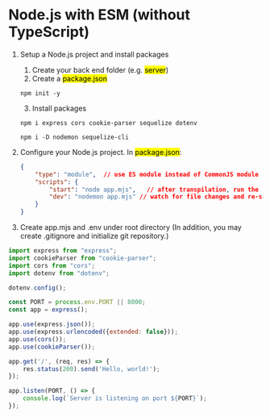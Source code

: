 # Node.js with ESM (without TypeScript)

1. Setup a Node.js project and install packages
	1. Create your back end folder (e.g. <mark>server</mark>)
	2. Create a <mark>package.json</mark>
	<pre class="command-line"><code>npm init -y</code></pre>
	3. Install packages
	<pre class="command-line"><code>npm i express cors cookie-parser sequelize dotenv</code></pre>
	<pre class="command-line"><code>npm i -D nodemon sequelize-cli</code></pre>

2. Configure your Node.js project. In <mark>package.json</mark>: 
	```json
	{
		"type": "module",  // use ES module instead of CommonJS module
		"scripts": {
			"start": "node app.mjs",   // after transpilation, run the app
			"dev": "nodemon app.mjs" // watch for file changes and re-serve
		}
	}
	```

3. Create app.mjs and .env under root directory
(In addition, you may create .gitignore and initialize git repository.)
```javascript
import express from "express";
import cookieParser from "cookie-parser";
import cors from "cors";
import dotenv from "dotenv";

dotenv.config();

const PORT = process.env.PORT || 8000;
const app = express();

app.use(express.json());
app.use(express.urlencoded({extended: false}));
app.use(cors());
app.use(cookieParser());

app.get('/', (req, res) => {
	res.status(200).send('Hello, world!');
});

app.listen(PORT, () => {
	console.log(`Server is listening on port ${PORT}`);
});
```

